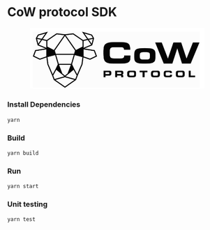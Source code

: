 # CoW protocol SDK
<p align="center">
  <img width="400" src="docs/images/CoW.png">
</p>


### Install Dependencies

```bash
yarn
```

### Build

```bash
yarn build
```

### Run

```bash
yarn start
```

### Unit testing

```bash
yarn test
```

